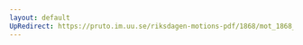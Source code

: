 ```yaml
---
layout: default
UpRedirect: https://pruto.im.uu.se/riksdagen-motions-pdf/1868/mot_1868__ak__281/mot_1868__ak__281-001.pdf
---
```

